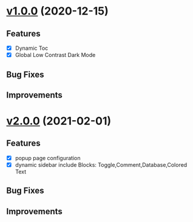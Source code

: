 # [v1.0.0](https://github.com/scarsu/NotionX) (2020-12-15)

## Features

- [x] Dynamic Toc
- [x] Global Low Contrast Dark Mode

## Bug Fixes

## Improvements

# [v2.0.0](https://github.com/scarsu/NotionX) (2021-02-01)

## Features

- [x] popup page configuration
- [x] dynamic sidebar include Blocks: Toggle,Comment,Database,Colored Text

## Bug Fixes

## Improvements
